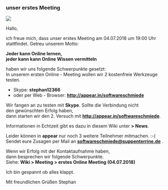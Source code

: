 ### unser erstes Meeting

![](https://i.imgur.com/jFPuNmj.png)

Hallo,

ich freue mich, dass unser erstes Meeting am 04.07.2018 um 19:00 Uhr stattfindet.
Getreu unserem Motto:  

 **Jeder kann Online lernen,  
jeder kann kann Online Wissen vermitteln**  
  
haben wir uns folgende Schwerpunkte gesetzt:  
In unserem ersten Online - Meeting
wollen wir 2 kostenfreie Werkzeuge testen.

+ Skype: **stephan12366**
+ oder per Web - Browser: **http://appear.in/softwareschmiede**      

Wir fangen an zu testen mit **Skype**. Sollte die Verbindung nicht  
den gew&uuml;nschten Erfolg haben,  
dann starten wir den 2. Versuch mit **http://appear.in/softwareschmiede**.   
  
Informationen in Echtzeit gibt es dazu in diesem Wiki unter **> News**.

Leider k&ouml;nnen in **appear** nur noch 3 weitere Teilnehmer mitmachen. :-(  
Sendet eure Zusagen per Mail an **softwareschmiede@suppenterrine.de** .  

Wenn wir Erfolg mit der Kontaktaufnahme haben,  
dann besprechen wir folgende Schwerpunkte.  
Siehe: **Wiki > Meeting > erstes Online Meeting (04.07.2018)**  

Ich bin gespannt ob alles klappt.

Mit freundlichen Gr&uuml;&szlig;en Stephan